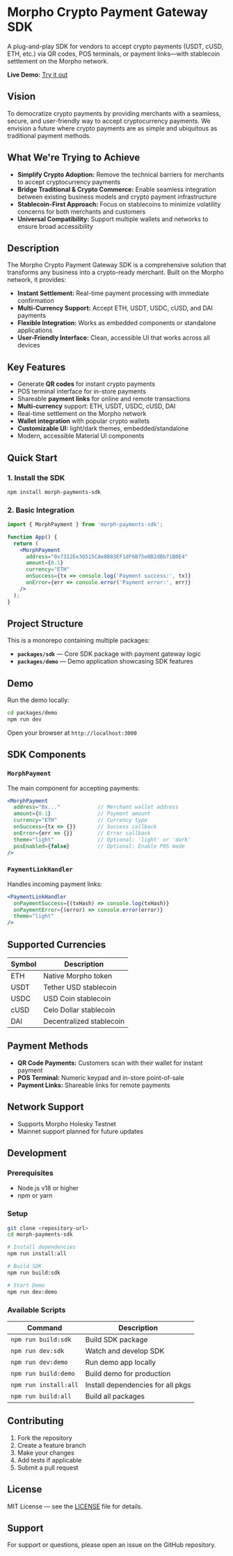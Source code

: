 
# Morpho Crypto Payment Gateway SDK

A plug-and-play SDK for vendors to accept crypto payments (USDT, cUSD, ETH, etc.) via QR codes, POS terminals, or payment links—with stablecoin settlement on the Morpho network.

**Live Demo:** [Try it out](https://morph-payment-sdk-demo.vercel.app/)

## Vision

To democratize crypto payments by providing merchants with a seamless, secure, and user-friendly way to accept cryptocurrency payments. We envision a future where crypto payments are as simple and ubiquitous as traditional payment methods.

## What We're Trying to Achieve

- **Simplify Crypto Adoption:** Remove the technical barriers for merchants to accept cryptocurrency payments
- **Bridge Traditional & Crypto Commerce:** Enable seamless integration between existing business models and crypto payment infrastructure
- **Stablecoin-First Approach:** Focus on stablecoins to minimize volatility concerns for both merchants and customers
- **Universal Compatibility:** Support multiple wallets and networks to ensure broad accessibility

## Description

The Morpho Crypto Payment Gateway SDK is a comprehensive solution that transforms any business into a crypto-ready merchant. Built on the Morpho network, it provides:

- **Instant Settlement:** Real-time payment processing with immediate confirmation
- **Multi-Currency Support:** Accept ETH, USDT, USDC, cUSD, and DAI payments
- **Flexible Integration:** Works as embedded components or standalone applications
- **User-Friendly Interface:** Clean, accessible UI that works across all devices

## Key Features

- Generate **QR codes** for instant crypto payments
- POS terminal interface for in-store payments
- Shareable **payment links** for online and remote transactions
- **Multi-currency** support: ETH, USDT, USDC, cUSD, DAI
- Real-time settlement on the Morpho network
- **Wallet integration** with popular crypto wallets
- **Customizable UI:** light/dark themes, embedded/standalone
- Modern, accessible Material UI components

## Quick Start

### 1. Install the SDK

```bash
npm install morph-payments-sdk
```

### 2. Basic Integration

```jsx
import { MorphPayment } from 'morph-payments-sdk';

function App() {
  return (
    <MorphPayment
      address="0x7312Ee30515CAe8B03EF1dF6B75e0D2dBb71B0E4"
      amount={0.1}
      currency="ETH"
      onSuccess={tx => console.log('Payment success:', tx)}
      onError={err => console.error('Payment error:', err)}
    />
  );
}
```

## Project Structure

This is a monorepo containing multiple packages:

- **`packages/sdk`** — Core SDK package with payment gateway logic
- **`packages/demo`** — Demo application showcasing SDK features

## Demo

Run the demo locally:

```bash
cd packages/demo
npm run dev
```

Open your browser at `http://localhost:3000`

## SDK Components

### `MorphPayment`

The main component for accepting payments:

```jsx
<MorphPayment
  address="0x..."            // Merchant wallet address
  amount={0.1}               // Payment amount
  currency="ETH"             // Currency type
  onSuccess={tx => {}}       // Success callback
  onError={err => {}}        // Error callback
  theme="light"              // Optional: 'light' or 'dark'
  posEnabled={false}         // Optional: Enable POS mode
/>
```

### `PaymentLinkHandler`

Handles incoming payment links:

```jsx
<PaymentLinkHandler
  onPaymentSuccess={(txHash) => console.log(txHash)}
  onPaymentError={(error) => console.error(error)}
  theme="light"
/>
```

## Supported Currencies

| Symbol | Description               |
|--------|---------------------------|
| ETH    | Native Morpho token       |
| USDT   | Tether USD stablecoin     |
| USDC   | USD Coin stablecoin       |
| cUSD   | Celo Dollar stablecoin    |
| DAI    | Decentralized stablecoin  |

## Payment Methods

- **QR Code Payments:** Customers scan with their wallet for instant payment
- **POS Terminal:** Numeric keypad and in-store point-of-sale
- **Payment Links:** Shareable links for remote payments

## Network Support

- Supports Morpho Holesky Testnet
- Mainnet support planned for future updates

## Development

### Prerequisites

- Node.js v18 or higher
- npm or yarn

### Setup

```bash
git clone <repository-url>
cd morph-payments-sdk

# Install dependencies
npm run install:all

# Build SDK
npm run build:sdk

# Start Demo
npm run dev:demo
```

### Available Scripts

| Command                | Description                        |
|------------------------|------------------------------------|
| `npm run build:sdk`    | Build SDK package                  |
| `npm run dev:sdk`      | Watch and develop SDK              |
| `npm run dev:demo`     | Run demo app locally               |
| `npm run build:demo`   | Build demo for production          |
| `npm run install:all`  | Install dependencies for all pkgs  |
| `npm run build:all`    | Build all packages                 |

## Contributing

1. Fork the repository
2. Create a feature branch
3. Make your changes
4. Add tests if applicable
5. Submit a pull request

## License

MIT License — see the [LICENSE](LICENSE) file for details.

## Support

For support or questions, please open an issue on the GitHub repository.
```